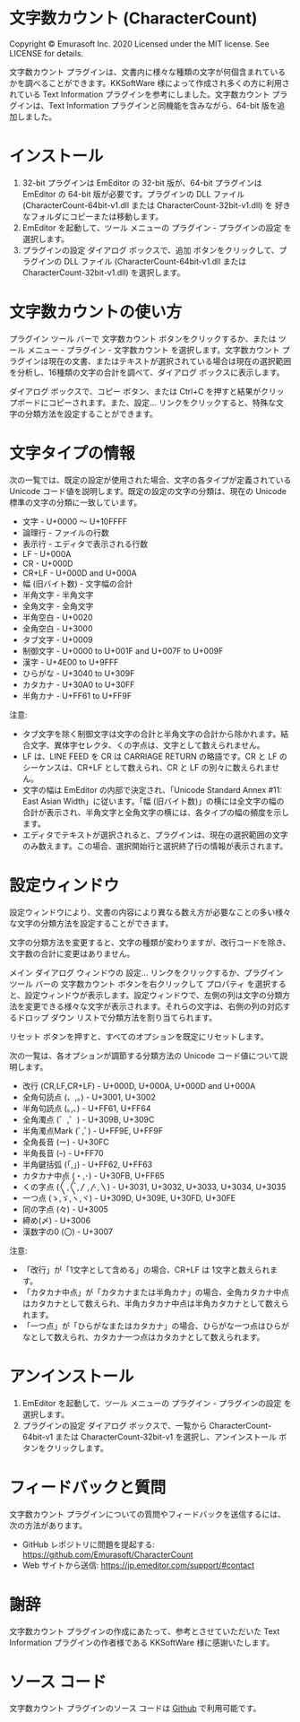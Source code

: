 # 文字数カウント (CharacterCount)
Copyright © Emurasoft Inc. 2020
Licensed under the MIT license. See LICENSE for details.

文字数カウント プラグインは、文書内に様々な種類の文字が何個含まれているかを調べることができます。KKSoftWare 様によって作成され多くの方に利用されている Text Information プラグインを参考にしました。文字数カウント プラグインは、Text Information プラグインと同機能を含みながら、64-bit 版を追加しました。

# インストール
1. 32-bit プラグインは EmEditor の 32-bit 版が、64-bit プラグインは EmEditor の 64-bit 版が必要です。プラグインの DLL ファイル (CharacterCount-64bit-v1.dll または CharacterCount-32bit-v1.dll) を 好きなフォルダにコピーまたは移動します。
2. EmEditor を起動して、ツール メニューの プラグイン - プラグインの設定 を選択します。
3. プラグインの設定 ダイアログ ボックスで、追加 ボタンをクリックして、プラグインの DLL ファイル (CharacterCount-64bit-v1.dll または CharacterCount-32bit-v1.dll) を選択します。

# 文字数カウントの使い方
プラグイン ツール バーで 文字数カウント ボタンをクリックするか、または ツール メニュー - プラグイン - 文字数カウント を選択します。文字数カウント プラグインは現在の文書、またはテキストが選択されている場合は現在の選択範囲を分析し、16種類の文字の合計を調べて、ダイアログ ボックスに表示します。

ダイアログ ボックスで、コピー ボタン、または Ctrl+C を押すと結果がクリップボードにコピーされます。また、設定... リンクをクリックすると、特殊な文字の分類方法を設定することができます。

# 文字タイプの情報
次の一覧では、既定の設定が使用された場合、文字の各タイプが定義されている Unicode コード値を説明します。既定の設定の文字の分類は、現在の Unicode 標準の文字の分類に一致しています。

* 文字 - U+0000 ～ U+10FFFF
* 論理行 - ファイルの行数
* 表示行 - エディタで表示される行数
* LF - U+000A
* CR - U+000D
* CR+LF - U+000D and U+000A
* 幅 (旧バイト数) - 文字幅の合計
* 半角文字 - 半角文字
* 全角文字 - 全角文字
* 半角空白 - U+0020
* 全角空白 - U+3000
* タブ文字 - U+0009
* 制御文字 - U+0000 to U+001F and U+007F to U+009F
* 漢字 - U+4E00 to U+9FFF
* ひらがな - U+3040 to U+309F
* カタカナ - U+30A0 to U+30FF
* 半角カナ - U+FF61 to U+FF9F

注意:
* タブ文字を除く制御文字は文字の合計と半角文字の合計から除かれます。結合文字、異体字セレクタ、くの字点は、文字として数えられません。
* LF は、LINE FEED を CR は CARRIAGE RETURN の略語です。CR と LF のシーケンスは、CR+LF として数えられ、CR と LF の別々に数えられません。
* 文字の幅は EmEditor の内部で決定され、「Unicode Standard Annex #11: East Asian Width」に従います。「幅 (旧バイト数)」の横には全文字の幅の合計が表示され、半角文字と全角文字の横には、各タイプの幅の頻度を示します。
* エディタでテキストが選択されると、プラグインは、現在の選択範囲の文字のみ数えます。この場合、選択開始行と選択終了行の情報が表示されます。

# 設定ウィンドウ
設定ウィンドウにより、文書の内容により異なる数え方が必要なことの多い様々な文字の分類方法を設定することができます。

文字の分類方法を変更すると、文字の種類が変わりますが、改行コードを除き、文字数の合計に変更はありません。

メイン ダイアログ ウィンドウの 設定... リンクをクリックするか、プラグイン ツール バーの 文字数カウント ボタンを右クリックして プロパティ を選択すると、設定ウィンドウが表示します。設定ウィンドウで、左側の列は文字の分類方法を変更できる様々な文字が表示されます。それらの文字は、右側の列の対応するドロップ ダウン リストで分類方法を割り当てられます。

リセット ボタンを押すと、すべてのオプションを既定にリセットします。

次の一覧は、各オプションが調節する分類方法の Unicode コード値について説明します。

* 改行 (CR,LF,CR+LF) - U+000D, U+000A, U+000D and U+000A
* 全角句読点 (、,。) - U+3001, U+3002
* 半角句読点 (｡,､) - U+FF61, U+FF64
* 全角濁点 (゛,゜) - U+309B, U+309C
* 半角濁点Mark (ﾞ,ﾟ) - U+FF9E, U+FF9F
* 全角長音 (ー) - U+30FC
* 半角長音 (ｰ) - U+FF70
* 半角鍵括弧 (｢,｣) - U+FF62, U+FF63
* カタカナ中点 (・,･) - U+30FB, U+FF65
* くの字点 (〱,〲,〳,〴,〵) - U+3031, U+3032, U+3033, U+3034, U+3035
* 一つ点 (ゝ,ゞ,ヽ,ヾ) - U+309D, U+309E, U+30FD, U+30FE
* 同の字点 (々) - U+3005
* 締め(〆) - U+3006
* 漢数字の0 (〇) - U+3007

注意:
* 「改行」が「1文字として含める」の場合、CR+LF は 1文字と数えられます。
* 「カタカナ中点」が「カタカナまたは半角カナ」の場合、全角カタカナ中点はカタカナとして数えられ、半角カタカナ中点は半角カタカナとして数えられます。
* 「一つ点」が「ひらがなまたはカタカナ」の場合、ひらがな一つ点はひらがなとして数えられ、カタカナ一つ点はカタカナとして数えられます。

# アンインストール
1. EmEditor を起動して、ツール メニューの プラグイン - プラグインの設定 を選択します。
2. プラグインの設定 ダイアログ ボックスで、一覧から CharacterCount-64bit-v1 または CharacterCount-32bit-v1 を選択し、アンインストール ボタンをクリックします。

# フィードバックと質問

文字数カウント プラグインについての質問やフィードバックを送信するには、次の方法があります。

* GitHub レポジトリに問題を提起する: https://github.com/Emurasoft/CharacterCount
* Web サイトから送信: https://jp.emeditor.com/support/#contact 

# 謝辞
文字数カウント プラグインの作成にあたって、参考とさせていただいた Text Information プラグインの作者様である KKSoftWare 様に感謝いたします。

# ソース コード
文字数カウント プラグインのソース コードは [Github](https://github.com/Emurasoft/CharacterCount) で利用可能です。
